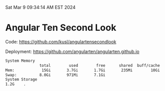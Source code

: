 Sat Mar  9 09:34:14 AM EST 2024

# Angular Ten Second Look

Code: https://github.com/kusl/angulartensecondlook

Deployment: https://github.com/angularten/angularten.github.io

```bash
System Memory
               total        used        free      shared  buff/cache   available
Mem:            15Gi       3.7Gi       1.7Gi       235Mi        10Gi        11Gi
Swap:          8.0Gi       971Mi       7.1Gi
System Storage
1.2G	.
```
```bash
